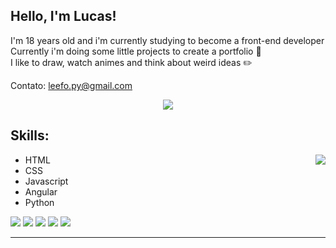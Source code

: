 <!--
**Leefo52/Leefo52** is a ✨ _special_ ✨ repository because its `README.md` (this file) appears on your GitHub profile.

Here are some ideas to get you started:

- 🔭 I’m currently working on ...
- 🌱 I’m currently learning ...
- 👯 I’m looking to collaborate on ...
- 🤔 I’m looking for help with ...
- 💬 Ask me about ...
- 📫 How to reach me: ...
- 😄 Pronouns: ...
- ⚡ Fun fact: ...
-->
<h2>Hello, I'm Lucas!</h2>
<p>
    I'm 18 years old and i'm currently studying to become a front-end developer<br>
    Currently i'm doing some little projects to create a portfolio 🐸<br>
    I like to draw, watch animes and think about weird ideas ✏️<br>
</p>
<p>
    Contato: <a href="mailto:leefo.py@gmail.com" target="_blank">leefo.py@gmail.com</a>
</p>
<div align="center"><img align="center" src="https://github-readme-stats.vercel.app/api?username=Leefo52&theme=radical"></div>

<h2>Skills:</h2>
<ul>
    <li>HTML<img align="right" src="https://c.tenor.com/AlUkiGkR2j8AAAAM/new-game-ahagon-umiko-programming.gif"></li>
    <li>CSS</li>
    <li>Javascript</li>
    <li>Angular</li>
    <li>Python</li>
</ul>

<p>
    <img src="https://img.shields.io/badge/HTML5-E34F26?style=for-the-badge&logo=html5&logoColor=white">
    <img src="https://img.shields.io/badge/CSS3-1572B6?style=for-the-badge&logo=css3&logoColor=white">
    <img src="https://img.shields.io/badge/JavaScript-323330?style=for-the-badge&logo=javascript&logoColor=F7DF1E">
    <img src="https://img.shields.io/badge/Angular-DD0031?style=for-the-badge&logo=angular&logoColor=white">
    <img src="https://img.shields.io/badge/python-3670A0?style=for-the-badge&logo=python&logoColor=ffdd54">
</p>
<hr>
